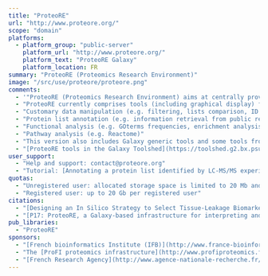 ```yaml
---
title: "ProteoRE"
url: "http://www.proteore.org/"
scope: "domain"
platforms:
  - platform_group: "public-server"
    platform_url: "http://www.proteore.org/"
    platform_text: "ProteoRE Galaxy"
    platform_location: FR
summary: "ProteoRE (Proteomics Research Environment)"
image: "/src/use/proteore/proteore.png"
comments:
  - '"ProteoRE (Proteomics Research Environment) aims at centrally providing the proteomics community with an online research service enabling biologists/clinicians without programming expertise to **annotate and interpret** their proteomics data through the Web."'
  - "ProteoRE currently comprises tools (including graphical display) for:"
  - "Customary data manipulation (e.g. filtering, lists comparison, ID conversion…)"
  - "Protein list annotation (e.g. information retrieval from public resources - human species)"
  - "Functional analysis (e.g. GOterms frequencies, enrichment analysis) including graphical representation."
  - "Pathway analysis (e.g. Reactome)"
  - "This version also includes Galaxy generic tools and some tools from the [GalaxyP project](https://usegalaxyp.org/) that should be of great help for people who want to (re)process their MS-based proteomics data (e.g. peptide/protein identification)."
  - "[ProteoRE tools in the Galaxy Toolshed](https://toolshed.g2.bx.psu.edu/view/proteore)"
user_support:
  - "Help and support: contact@proteore.org"
  - "Tutorial: [Annotating a protein list identified by LC-MS/MS experiments](http://proteore.org/u/proteore/p/proteore-tutorial-1-annotating-a-protein-list-identified-by-lc-msms-experiments)"
quotas:
  - "Unregistered user: allocated storage space is limited to 20 Mb and is not conserved between sessions."
  - "Registered user: up to 20 Gb per registered user"
citations:
  - "[Designing an In Silico Strategy to Select Tissue-Leakage Biomarkers Using the Galaxy Framework](https://doi.org/10.1007/978-1-4939-9164-8_18), Nguyen L., Brun V., Combes F., Loux V., Vandenbrouck Y. (2019) In: Brun V., Couté Y. (eds) Proteomics for Biomarker Discovery. Methods in Molecular Biology, vol 1959. Humana Press, New York, NY"
  - "[P17: ProteoRE, a Galaxy-based infrastructure for interpreting and exploring mass spectrometry-based proteomics data](http://sched.co/B8U9), [GCC2017](https://gcc2017.sched.com/) poster presentation, Lien Nguyen, Maud Lacombe, Sandra Dérozier, Lisa Perus, Olivier Rué, Florence Combes, Christophe Caron, Virginie Brun, Valentin Loux, Yves Vandenbrouck"
pub_libraries:
  - "ProteoRE"
sponsors:
  - "[French bioinformatics Institute (IFB)](http://www.france-bioinformatique.fr/en)"
  - "The [ProFI proteomics infrastructure](http://www.profiproteomics.fr/)"
  - "[French Research Agency](http://www.agence-nationale-recherche.fr/en/) (ANR-11-INBS-0013)."
---
```

